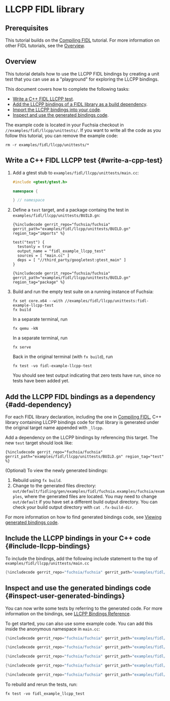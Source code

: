 # LLCPP FIDL library

## Prerequisites

This tutorial builds on the [Compiling FIDL][fidl-intro] tutorial.
For more information on other FIDL tutorials, see the [Overview][overview].

## Overview

This tutorial details how to use the LLCPP FIDL bindings
by creating a unit test that you can use as a "playground" for
exploring the LLCPP bindings.

This document covers how to complete the following tasks:

* [Write a C++ FIDL LLCPP test](#write-a-cpp-test).
* [Add the LLCPP bindings of a FIDL library as a build
  dependency](#add-dependency).
* [Import the LLCPP bindings into your code](#include-llcpp-bindings).
* [Inspect and use the generated bindings
  code](#inspect-user-generated-bindings).

The example code is located in your Fuchsia checkout in
`//examples/fidl/llcpp/unittests/`. If you want to write all the code
as you follow this tutorial, you can remove the example code:

```
rm -r examples/fidl/llcpp/unittests/*
```

## Write a C++ FIDL LLCPP test {#write-a-cpp-test}

1. Add a gtest stub to `examples/fidl/llcpp/unittests/main.cc`:

   ```c++
   #include <gtest/gtest.h>

   namespace {

   } // namespace
   ```

1. Define a `test` target, and a package containg the test in
   `examples/fidl/llcpp/unittests/BUILD.gn`:

   ```gn
   {%includecode gerrit_repo="fuchsia/fuchsia" gerrit_path="examples/fidl/llcpp/unittests/BUILD.gn" region_tag="imports" %}

   test("test") {
     testonly = true
     output_name = "fidl_example_llcpp_test"
     sources = [ "main.cc" ]
     deps = [ "//third_party/googletest:gtest_main" ]
   }

   {%includecode gerrit_repo="fuchsia/fuchsia" gerrit_path="examples/fidl/llcpp/unittests/BUILD.gn" region_tag="package" %}
   ```

1. Build and run the empty test suite on a running instance of Fuchsia:

   ```
   fx set core.x64 --with //examples/fidl/llcpp/unittests:fidl-example-llcpp-test
   fx build
   ```

   In a separate terminal, run

   ```
   fx qemu -kN
   ```

   In a separate terminal, run

   ```
   fx serve
   ```

   Back in the original terminal (with `fx build`), run

   ```
   fx test -vo fidl-example-llcpp-test
   ```

   You should see test output indicating that zero tests have run,
   since no tests have been added yet.

## Add the LLCPP FIDL bindings as a dependency {#add-dependency}

For each FIDL library declaration, including the one in [Compiling FIDL][fidl-intro],
C++ library containing LLCPP bindings code for that library is generated under the original target
name appended with `_llcpp`.

Add a dependency on the LLCPP bindings by referencing this target. The new `test`
target should look like:

```gn
{%includecode gerrit_repo="fuchsia/fuchsia" gerrit_path="examples/fidl/llcpp/unittests/BUILD.gn" region_tag="test" %}
```

(Optional) To view the newly generated bindings:

1. Rebuild using `fx build`.
2. Change to the generated files directory:
   `out/default/fidling/gen/examples/fidl/fuchsia.examples/fuchsia/examples`, where the
   generated files are located.
   You may need to change `out/default` if you have set a different build output
   directory. You can check your build output directory with `cat .fx-build-dir`.

For more information on how to find generated bindings code, see
[Viewing generated bindings code][generated-code].

## Include the LLCPP bindings in your C++ code {#include-llcpp-bindings}

To include the bindings, add the following include statement to the top of
`examples/fidl/llcpp/unittests/main.cc`

```cpp
{%includecode gerrit_repo="fuchsia/fuchsia" gerrit_path="examples/fidl/llcpp/unittests/main.cc" region_tag="include" %}
```

## Inspect and use the generated bindings code {#inspect-user-generated-bindings}

You can now write some tests by referring to the generated code. For more
information on the bindings, see [LLCPP Bindings Reference][bindings-ref].

To get started, you can also use some example code. You can add this inside the
anonymous namespace in `main.cc`:

```cpp
{%includecode gerrit_repo="fuchsia/fuchsia" gerrit_path="examples/fidl/llcpp/unittests/main.cc" region_tag="bits" %}

{%includecode gerrit_repo="fuchsia/fuchsia" gerrit_path="examples/fidl/llcpp/unittests/main.cc" region_tag="enums" %}

{%includecode gerrit_repo="fuchsia/fuchsia" gerrit_path="examples/fidl/llcpp/unittests/main.cc" region_tag="structs" %}

{%includecode gerrit_repo="fuchsia/fuchsia" gerrit_path="examples/fidl/llcpp/unittests/main.cc" region_tag="unions" %}

{%includecode gerrit_repo="fuchsia/fuchsia" gerrit_path="examples/fidl/llcpp/unittests/main.cc" region_tag="tables" %}
```

To rebuild and rerun the tests, run:

```
fx test -vo fidl_example_llcpp_test
```

<!-- xrefs -->
[generated-code]: /docs/development/languages/fidl/guides/generated-code.md#rust
[bindings-ref]: /docs/reference/fidl/bindings/llcpp-bindings.md
[fidl-intro]: /docs/development/languages/fidl/tutorials/fidl.md
[overview]: /docs/development/languages/fidl/tutorials/overview.md
[server-tut]: /docs/development/languages/fidl/tutorials/llcpp/basics/server.md
